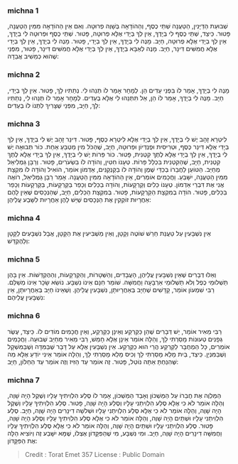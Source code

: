 
### michna 1
שְׁבוּעַת הַדַּיָּנִין, הַטַּעֲנָה שְׁתֵּי כֶסֶף, וְהַהוֹדָאָה בְּשָׁוֶה פְרוּטָה. וְאִם אֵין הַהוֹדָאָה מִמִּין הַטַּעֲנָה, פָּטוּר. כֵּיצַד, שְׁתֵּי כֶסֶף לִי בְיָדֶךָ, אֵין לְךָ בְיָדִי אֶלָּא פְרוּטָה, פָּטוּר. שְׁתֵּי כֶסֶף וּפְרוּטָה לִי בְיָדֶךָ, אֵין לְךָ בְיָדִי אֶלָּא פְרוּטָה, חַיָּב. מָנֶה לִי בְיָדֶךָ, אֵין לְךָ בְיָדִי, פָּטוּר. מָנֶה לִי בְיָדֶךָ, אֵין לְךָ בְיָדִי אֶלָּא חֲמִשִּׁים דִּינָר, חַיָּב. מָנֶה לְאַבָּא בְיָדֶךָ, אֵין לְךָ בְיָדִי אֶלָּא חֲמִשִּׁים דִּינָר, פָּטוּר, מִפְּנֵי שֶׁהוּא כְמֵשִׁיב אֲבֵדָה: 

### michna 2
מָנֶה לִי בְיָדֶךָ, אָמַר לוֹ בִּפְנֵי עֵדִים הֵן. לְמָחָר אָמַר לוֹ תְּנֵהוּ לִי. נְתַתִּיו לָךְ, פָּטוּר. אֵין לְךָ בְיָדִי, חַיָּב. מָנֶה לִי בְיָדֶךָ, אָמַר לוֹ הֵן, אַל תִּתְּנֵהוּ לִי אֶלָּא בְעֵדִים. לְמָחָר אָמַר לוֹ תְּנֵהוּ לִי, נְתַתִּיו לָךְ, חַיָּב, מִפְּנֵי שֶׁצָּרִיךְ לִתְּנוֹ לוֹ בְעֵדִים: 

### michna 3
לִיטְרָא זָהָב יֶשׁ לִי בְיָדֶךָ, אֵין לְךָ בְיָדִי אֶלָּא לִיטְרָא כֶסֶף, פָּטוּר. דִּינַר זָהָב יֶשׁ לִי בְיָדֶךָ, אֵין לְךָ בְיָדִי אֶלָּא דִּינַר כֶּסֶף, וּטְרִיסִית וּפֻנְדְּיוֹן וּפְרוּטָה, חַיָּב, שֶׁהַכֹּל מִין מַטְבֵּעַ אַחַת. כּוֹר תְּבוּאָה יֶשׁ לִי בְיָדֶךָ, אֵין לְךָ בְיָדִי אֶלָּא לֶתֶךְ קִטְנִית, פָּטוּר. כּוֹר פֵּרוֹת יֶשׁ לִי בְיָדֶךָ, אֵין לְךָ בְיָדִי אֶלָּא לֶתֶךְ קִטְנִית, חַיָּב, שֶׁהַקִּטְנִית בִּכְלַל פֵּרוֹת. טְעָנוֹ חִטִּין, וְהוֹדָה לוֹ בִשְׂעֹרִים, פָּטוּר. וְרַבָּן גַּמְלִיאֵל מְחַיֵּב. הַטּוֹעֵן לַחֲבֵרוֹ בְכַדֵּי שֶׁמֶן וְהוֹדָה לוֹ בַקַּנְקַנִּים, אַדְמוֹן אוֹמֵר, הוֹאִיל וְהוֹדָה לוֹ מִקְצָת מִמִּין הַטַּעֲנָה, יִשָּׁבֵעַ. וַחֲכָמִים אוֹמְרִים, אֵין הַהוֹדָאָה מִמִּין הַטַּעֲנָה. אָמַר רַבָּן גַּמְלִיאֵל, רוֹאֶה אֲנִי אֶת דִּבְרֵי אַדְמוֹן. טְעָנוֹ כֵלִים וְקַרְקָעוֹת, וְהוֹדָה בַכֵּלִים וְכָפַר בַּקַּרְקָעוֹת, בַּקַּרְקָעוֹת וְכָפַר בַּכֵּלִים, פָּטוּר. הוֹדָה בְמִקְצָת הַקַּרְקָעוֹת, פָּטוּר. בְּמִקְצָת הַכֵּלִים, חַיָּב, שֶׁהַנְּכָסִים שֶׁאֵין לָהֶם אַחֲרָיוּת זוֹקְקִין אֶת הַנְּכָסִים שֶׁיֵּשׁ לָהֶן אַחֲרָיוּת לִשָּׁבַע עֲלֵיהֶן: 

### michna 4
אֵין נִשְׁבָּעִין עַל טַעֲנַת חֵרֵשׁ שׁוֹטֶה וְקָטָן, וְאֵין מַשְׁבִּיעִין אֶת הַקָּטָן, אֲבָל נִשְׁבָּעִים לַקָּטָן וְלַהֶקְדֵּשׁ: 

### michna 5
וְאֵלּוּ דְבָרִים שֶׁאֵין נִשְׁבָּעִין עֲלֵיהֶן, הָעֲבָדִים, וְהַשְּׁטָרוֹת, וְהַקַּרְקָעוֹת, וְהַהֶקְדֵּשׁוֹת. אֵין בָּהֶן תַּשְׁלוּמֵי כֶפֶל וְלֹא תַשְׁלוּמֵי אַרְבָּעָה וַחֲמִשָּׁה. שׁוֹמֵר חִנָּם אֵינוֹ נִשְׁבָּע. נוֹשֵׂא שָׂכָר אֵינוֹ מְשַׁלֵּם. רַבִּי שִׁמְעוֹן אוֹמֵר, קָדָשִׁים שֶׁחַיָּב בְּאַחֲרָיוּתָן, נִשְׁבָּעִין עֲלֵיהֶן. וְשֶׁאֵינוֹ חַיָּב בְּאַחֲרָיוּתָן, אֵין נִשְׁבָּעִין עֲלֵיהֶם: 

### michna 6
רַבִּי מֵאִיר אוֹמֵר, יֵשׁ דְּבָרִים שֶׁהֵן כַּקַּרְקַע וְאֵינָן כַּקַּרְקַע, וְאֵין חֲכָמִים מוֹדִים לוֹ. כֵּיצַד, עֶשֶׂר גְּפָנִים טְעוּנוֹת מָסַרְתִּי לָךְ, וְהַלָּה אוֹמֵר אֵינָן אֶלָּא חָמֵשׁ, רַבִּי מֵאִיר מְחַיֵּב שְׁבוּעָה. וַחֲכָמִים אוֹמְרִים, כָּל הַמְחֻבָּר לַקַּרְקַע הֲרֵי הוּא כַקַּרְקַע. אֵין נִשְׁבָּעִין אֶלָּא עַל דָּבָר שֶׁבַּמִּדָּה וְשֶׁבַּמִּשְׁקָל וְשֶׁבַּמִּנְיָן. כֵּיצַד, בַּיִת מָלֵא מָסַרְתִּי לָךְ וְכִיס מָלֵא מָסַרְתִּי לָךְ, וְהַלָּה אוֹמֵר אֵינִי יוֹדֵעַ אֶלָּא מַה שֶּׁהִנַּחְתָּ אַתָּה נוֹטֵל, פָּטוּר. זֶה אוֹמֵר עַד הַזִּיז וְזֶה אוֹמֵר עַד הַחַלּוֹן, חַיָּב: 

### michna 7
הַמַּלְוֶה אֶת חֲבֵרוֹ עַל הַמַּשְׁכּוֹן וְאָבַד הַמַּשְׁכּוֹן, אָמַר לוֹ סֶלַע הִלְוִיתִיךָ עָלָיו וְשֶׁקֶל הָיָה שָׁוֶה, וְהַלָּה אוֹמֵר לֹא כִי אֶלָּא סֶלַע הִלְוִיתַנִי עָלָיו וְסֶלַע הָיָה שָׁוֶה, פָּטוּר. סֶלַע הִלְוִיתִיךָ עָלָיו וְשֶׁקֶל הָיָה שָׁוֶה, וְהַלָּה אוֹמֵר לֹא כִי אֶלָּא סֶלַע הִלְוִיתַנִי עָלָיו וּשְׁלשָׁה דִינָרִים הָיָה שָׁוֶה, חַיָּב. סֶלַע הִלְוִיתַנִי עָלָיו וּשְׁתַּיִם הָיָה שָׁוֶה, וְהַלָּה אוֹמֵר לֹא כִי אֶלָּא סֶלַע הִלְוִיתִיךָ עָלָיו וְסֶלַע הָיָה שָׁוֶה, פָּטוּר. סֶלַע הִלְוִיתַנִי עָלָיו וּשְׁתַּיִם הָיָה שָׁוֶה, וְהַלָּה אוֹמֵר לֹא כִי אֶלָּא סֶלַע הִלְוִיתִיךָ עָלָיו וַחֲמִשָּׁה דִינָרִים הָיָה שָׁוֶה, חַיָּב. וּמִי נִשְׁבָּע, מִי שֶׁהַפִּקָּדוֹן אֶצְלוֹ, שֶׁמָּא יִשָּׁבַע זֶה וְיוֹצִיא הַלָּה אֶת הַפִּקָּדוֹן: 

>Credit : Torat Emet 357
>License : Public Domain 